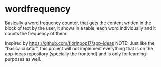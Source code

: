 # wordfrequency
Basically a word frequency counter, that gets the content written in the block of text by the user, it shows in a table, each word individually and it counts the frequency of them.

Inspired by https://github.com/florinpop17/app-ideas 
NOTE: Just like the "basicalculator", this project will not implement everything that is on the app-ideas repository (specially the frontend) and is only for learning purposes as well.
